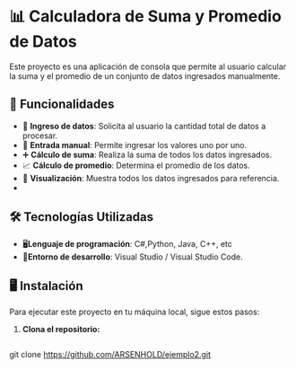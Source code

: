 # 📊 Calculadora de Suma y Promedio de Datos

Este proyecto es una aplicación de consola que permite al usuario calcular la suma y el promedio de un conjunto de datos ingresados manualmente.

## 🚀 Funcionalidades  

- 🔢 **Ingreso de datos**: Solicita al usuario la cantidad total de datos a procesar.  
- 📝 **Entrada manual**: Permite ingresar los valores uno por uno.  
- ➕ **Cálculo de suma**: Realiza la suma de todos los datos ingresados.
- 📈 **Cálculo de promedio**: Determina el promedio de los datos.
- 📌 **Visualización**: Muestra todos los datos ingresados para referencia.
- 
## 🛠 Tecnologías Utilizadas  

- 🖥**Lenguaje de programación**: C#,Python, Java, C++, etc 
- 🔧**Entorno de desarrollo**: Visual Studio / Visual Studio Code.

## 🖥 Instalación  

Para ejecutar este proyecto en tu máquina local, sigue estos pasos:  

1. **Clona el repositorio:**  
   ```bash
 git clone https://github.com/ARSENHOLD/ejemplo2.git
